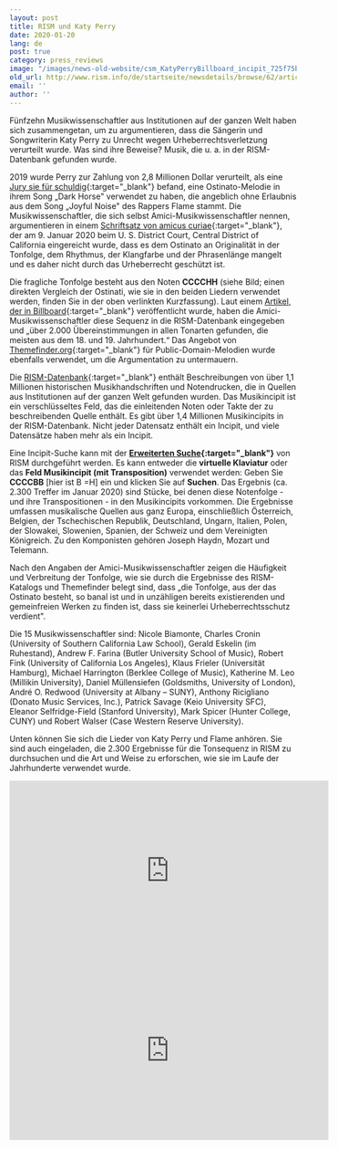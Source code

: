 ```yaml
---
layout: post
title: RISM und Katy Perry
date: 2020-01-20
lang: de
post: true
category: press_reviews
image: "/images/news-old-website/csm_KatyPerryBillboard_incipit_725f75b3c6.png"
old_url: http://www.rism.info/de/startseite/newsdetails/browse/62/article/64/rism-and-katy-perry.html
email: ''
author: ''
---
```



Fünfzehn Musikwissenschaftler aus Institutionen auf der ganzen Welt haben sich zusammengetan, um zu argumentieren, dass die Sängerin und Songwriterin Katy Perry zu Unrecht wegen Urheberrechtsverletzung verurteilt wurde. Was sind ihre Beweise? Musik, die u. a. in der RISM-Datenbank gefunden wurde.

2019 wurde Perry zur Zahlung von 2,8 Millionen Dollar verurteilt, als eine [Jury sie für schuldig](https://www.nytimes.com/2019/07/29/arts/music/katy-perry-dark-horse-copyright.html){:target="_blank"} befand, eine Ostinato-Melodie in ihrem Song „Dark Horse" verwendet zu haben, die angeblich ohne Erlaubnis aus dem Song „Joyful Noise" des Rappers Flame stammt. Die Musikwissenschaftler, die sich selbst Amici-Musikwissenschaftler nennen, argumentieren in einem [Schriftsatz von amicus curiae](https://www.digitalmusicnews.com/wp-content/uploads/2020/01/Katy_Perry_Flame_514_Amici_Brief_Filed.pdf){:target="_blank"}, der am 9. Januar 2020 beim U. S. District Court, Central District of California eingereicht wurde, dass es dem Ostinato an Originalität in der Tonfolge, dem Rhythmus, der Klangfarbe und der Phrasenlänge mangelt und es daher nicht durch das Urheberrecht geschützt ist.

Die fragliche Tonfolge besteht aus den Noten **CCCCHH** (siehe Bild; einen direkten Vergleich der Ostinati, wie sie in den beiden Liedern verwendet werden, finden Sie in der oben verlinkten Kurzfassung). Laut einem [Artikel, der in Billboard](https://www.billboard.com/articles/business/legal-and-management/8547957/musicologists-katy-perry-dark-horse){:target="_blank"} veröffentlicht wurde, haben die Amici-Musikwissenschaftler diese Sequenz in die RISM-Datenbank eingegeben und „über 2.000 Übereinstimmungen in allen Tonarten gefunden, die meisten aus dem 18. und 19. Jahrhundert.“ Das Angebot von [Themefinder.org](http://www.themefinder.org/){:target="_blank"} für Public-Domain-Melodien wurde ebenfalls verwendet, um die Argumentation zu untermauern.

Die [RISM-Datenbank](https://opac.rism.info/index.php?id=4){:target="_blank"} enthält Beschreibungen von über 1,1 Millionen historischen Musikhandschriften und Notendrucken, die in Quellen aus Institutionen auf der ganzen Welt gefunden wurden. Das Musikincipit ist ein verschlüsseltes Feld, das die einleitenden Noten oder Takte der zu beschreibenden Quelle enthält. Es gibt über 1,4 Millionen Musikincipits in der RISM-Datenbank. Nicht jeder Datensatz enthält ein Incipit, und viele Datensätze haben mehr als ein Incipit.

Eine Incipit-Suche kann mit der **[Erweiterten Suche](https://opac.rism.info/advanced-search){:target="_blank"}** von RISM durchgeführt werden. Es kann entweder die **virtuelle Klaviatur** oder das **Feld Musikincipit (mit Transposition)** verwendet werden: Geben Sie **CCCCBB** [hier ist B =H] ein und klicken Sie auf **Suchen**. Das Ergebnis (ca. 2.300 Treffer im Januar 2020) sind Stücke, bei denen diese Notenfolge - und ihre Transpositionen - in den Musikincipits vorkommen. Die Ergebnisse umfassen musikalische Quellen aus ganz Europa, einschließlich Österreich, Belgien, der Tschechischen Republik, Deutschland, Ungarn, Italien, Polen, der Slowakei, Slowenien, Spanien, der Schweiz und dem Vereinigten Königreich. Zu den Komponisten gehören Joseph Haydn, Mozart und Telemann.

Nach den Angaben der Amici-Musikwissenschaftler zeigen die Häufigkeit und Verbreitung der Tonfolge, wie sie durch die Ergebnisse des RISM-Katalogs und Themefinder belegt sind, dass „die Tonfolge, aus der das Ostinato besteht, so banal ist und in unzähligen bereits existierenden und gemeinfreien Werken zu finden ist, dass sie keinerlei Urheberrechtsschutz verdient".

Die 15 Musikwissenschaftler sind: Nicole Biamonte, Charles Cronin (University of Southern California Law School), Gerald Eskelin (im Ruhestand), Andrew F. Farina (Butler University School of Music), Robert Fink (University of California Los Angeles), Klaus Frieler (Universität Hamburg), Michael Harrington (Berklee College of Music), Katherine M. Leo (Millikin University), Daniel Müllensiefen (Goldsmiths, University of London), André O. Redwood (University at Albany – SUNY), Anthony Ricigliano (Donato Music Services, Inc.), Patrick Savage (Keio University SFC), Eleanor Selfridge-Field (Stanford University), Mark Spicer (Hunter College, CUNY) und Robert Walser (Case Western Reserve University).

Unten können Sie sich die Lieder von Katy Perry und Flame anhören. Sie sind auch eingeladen, die 2.300 Ergebnisse für die Tonsequenz in RISM zu durchsuchen und die Art und Weise zu erforschen, wie sie im Laufe der Jahrhunderte verwendet wurde.

<iframe width="560" height="315" src="https://www.youtube.com/embed/0KSOMA3QBU0" frameborder="0" allow="accelerometer; autoplay; encrypted-media; gyroscope; picture-in-picture" allowfullscreen></iframe>



<iframe width="560" height="315" src="https://www.youtube.com/embed/QCcW-guAs_s" frameborder="0" allow="accelerometer; autoplay; encrypted-media; gyroscope; picture-in-picture" allowfullscreen></iframe>



<script type="text/javascript">var switchTo5x=true;</script><script type="text/javascript" src="http://w.sharethis.com/button/buttons.js"></script><script type="text/javascript">stLight.options({publisher: "9b601438-1ce1-49d8-bfd7-9cff5df54c17", doNotHash: false, doNotCopy: false, hashAddressBar: false});</script>